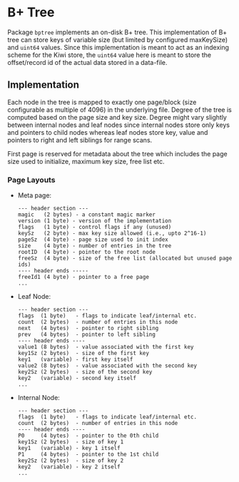 # B+ Tree

Package `bptree` implements an on-disk B+ tree. This implementation of B+ tree can
store keys of variable size (but limited by configured maxKeySize) and `uint64` values.
Since this implementation is meant to act as an indexing scheme for the Kiwi store,
the `uint64` value here is meant to store the offset/record id of the actual data stored
in a data-file.

## Implementation

Each node in the tree is mapped to exactly one page/block (size configurable as multiple
of 4096) in the underlying file. Degree of the tree is computed based on the page size and
key size. Degree might vary slightly between internal nodes and leaf nodes since internal
nodes store only keys and pointers to child nodes whereas leaf nodes store key, value and
pointers to right and left siblings for range scans.

First page is reserved for metadata about the tree which includes the page size used to
initialize, maximum key size, free list etc.

### Page Layouts

* Meta page:

    ```plaintext
    --- header section ---
    magic   (2 bytes) - a constant magic marker
    version (1 byte) - version of the implementation
    flags   (1 byte) - control flags if any (unused)
    keySz   (2 byte) - max key size allowed (i.e., upto 2^16-1)
    pageSz  (4 byte) - page size used to init index
    size    (4 byte) - number of entries in the tree
    rootID  (4 byte) - pointer to the root node
    freeSz  (4 byte) - size of the free list (allocated but unused page ids)
    ---- header ends -----
    freeId1 (4 byte) - pointer to a free page
    ...
    ```

* Leaf Node:

    ```plaintext
    --- header section ---
    flags  (1 byte)   - flags to indicate leaf/internal etc.
    count  (2 bytes)  - number of entries in this node
    next   (4 bytes)  - pointer to right sibling
    prev   (4 bytes)  - pointer to left sibling
    ---- header ends ----
    value1 (8 bytes)  - value associated with the first key
    key1Sz (2 bytes)  - size of the first key
    key1   (variable) - first key itself
    value2 (8 bytes)  - value associated with the second key
    key2Sz (2 bytes)  - size of the second key
    key2   (variable) - second key itself
    ...
    ```

* Internal Node:

    ```plaintext
    --- header section ---
    flags  (1 byte)   - flags to indicate leaf/internal etc.
    count  (2 bytes)  - number of entries in this node
    ---- header ends ----
    P0     (4 bytes)  - pointer to the 0th child
    key1Sz (2 bytes)  - size of key 1
    key1   (variable) - key 1 itself
    P1     (4 bytes)  - pointer to the 1st child
    key2Sz (2 bytes)  - size of key 2
    key2   (variable) - key 2 itself
    ...
    ```
